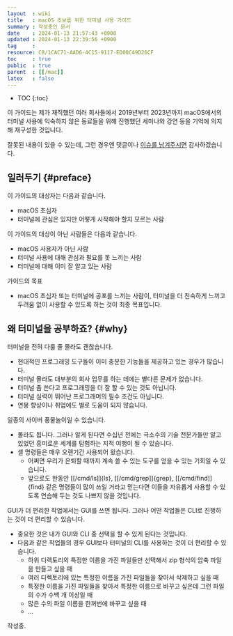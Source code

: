 ```yaml
---
layout  : wiki
title   : macOS 초보를 위한 터미널 사용 가이드
summary : 작성중인 문서
date    : 2024-01-13 21:57:43 +0900
updated : 2024-01-13 22:39:56 +0900
tag     : 
resource: C8/1CAC71-AAD6-4C15-9117-ED00C49D26CF
toc     : true
public  : true
parent  : [[/mac]]
latex   : false
---
```

* TOC
{:toc}

>
이 가이드는 제가 재직했던 여러 회사들에서 2019년부터 2023년까지 macOS에서의 터미널 사용에 익숙하지 않은 동료들을 위해 진행했던 세미나와 강연 등을 기억에 의지해 재구성한 것입니다.
>
잘못된 내용이 있을 수 있는데, 그런 경우엔 댓글이나 [이슈를 남겨주시면](https://github.com/johngrib/johngrib.github.io/issues/new?title=터미널사용가이드-이슈제보 ) 감사하겠습니다.

## 일러두기 {#preface}

이 가이드의 대상자는 다음과 같습니다.
- macOS 초심자
- 터미널에 관심은 있지만 어떻게 시작해야 할지 모르는 사람

이 가이드의 대상이 아닌 사람들은 다음과 같습니다.
- macOS 사용자가 아닌 사람
- 터미널 사용에 대해 관심과 필요를 못 느끼는 사람
- 터미널에 대해 이미 잘 알고 있는 사람

가이드의 목표

- macOS 초심자 또는 터미널에 공포를 느끼는 사람이, 터미널을 더 친숙하게 느끼고 두려움 없이 사용할 수 있도록 하는 것이 최종 목표입니다.

## 왜 터미널을 공부하죠? {#why}

터미널을 전혀 다룰 줄 몰라도 괜찮습니다.

- 현대적인 프로그래밍 도구들이 이미 충분한 기능들을 제공하고 있는 경우가 많습니다.
- 터미널 몰라도 대부분의 회사 업무를 하는 데에는 별다른 문제가 없습니다.
- 터미널 좀 쓴다고 프로그래밍을 더 잘 할 수 있는 것도 아닙니다.
- 터미널 실력이 뛰어난 프로그래머의 필수 조건도 아닙니다.
- 연봉 향상이나 취업에도 별로 도움이 되지 않습니다.

일종의 사이버 풍물놀이일 수 있습니다.

- 몰라도 됩니다. 그러나 알게 된다면 수십년 전에는 극소수의 기술 전문가들만 알고 있었던 흥미로운 세계를 탐험하는 지적 여행이 될 수 있습니다.
- 셸 명령들은 매우 오랜기간 사용되어 왔습니다.
    - 어쩌면 우리가 은퇴할 때까지 계속 쓸 수 있는 도구를 얻을 수 있는 기회일 수 있습니다.
    - 앞으로도 한동안 [[/cmd/ls]]{ls}, [[/cmd/grep]]{grep}, [[/cmd/find]]{find} 같은 명령들이 많이 쓰일 거라고 믿는다면 이들을 자유롭게 사용할 수 있도록 연습해 두는 것도 나쁘지 않을 것입니다.

GUI가 더 편리한 작업에서는 GUI를 쓰면 됩니다.
그러나 어떤 작업들은 CLI로 진행하는 것이 더 편리할 수 있습니다.

- 중요한 것은 내가 GUI와 CLI 중 선택을 할 수 있게 된다는 것입니다.
- 다음과 같은 작업들의 경우 GUI보다 터미널의 CLI를 사용하는 것이 더 편리할 수 있습니다.
    - 하위 디렉토리의 특정한 이름을 가진 파일들만 선택해서 zip 형식의 압축 파일을 만들고 싶을 때
    - 여러 디렉토리에 있는 특정한 이름을 가진 파일들을 찾아서 삭제하고 싶을 때
    - 특정한 이름을 가진 파일들을 찾아서 특정한 이름으로 바꾸고 싶은데 그런 파일의 수가 수백 개 이상일 때
    - 많은 수의 파일 이름을 한꺼번에 바꾸고 싶을 때
    - ...

작성중.
